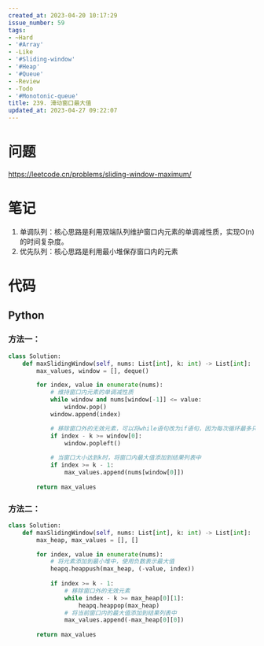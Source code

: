 ```yaml
---
created_at: 2023-04-20 10:17:29
issue_number: 59
tags:
- ~Hard
- '#Array'
- -Like
- '#Sliding-window'
- '#Heap'
- '#Queue'
- -Review
- -Todo
- '#Monotonic-queue'
title: 239. 滑动窗口最大值
updated_at: 2023-04-27 09:22:07
---
```


# 问题

https://leetcode.cn/problems/sliding-window-maximum/

# 笔记

1. 单调队列：核心思路是利用双端队列维护窗口内元素的单调减性质，实现O(n)的时间复杂度。
2. 优先队列：核心思路是利用最小堆保存窗口内的元素

# 代码

## Python

### 方法一：

```python
class Solution:
    def maxSlidingWindow(self, nums: List[int], k: int) -> List[int]:
        max_values, window = [], deque()

        for index, value in enumerate(nums):
            # 维持窗口内元素的单调减性质
            while window and nums[window[-1]] <= value:
                window.pop()
            window.append(index)

            # 移除窗口外的无效元素，可以将while语句改为if语句，因为每次循环最多只会有一个元素无效。
            if index - k >= window[0]:
                window.popleft()
            
            # 当窗口大小达到k时，将窗口内最大值添加到结果列表中
            if index >= k - 1:
                max_values.append(nums[window[0]])
        
        return max_values
```

### 方法二：

```python
class Solution:
    def maxSlidingWindow(self, nums: List[int], k: int) -> List[int]:
        max_heap, max_values = [], []

        for index, value in enumerate(nums):
            # 将元素添加到最小堆中，使用负数表示最大值
            heapq.heappush(max_heap, (-value, index))
            
            if index >= k - 1:
                # 移除窗口外的无效元素
                while index - k >= max_heap[0][1]:
                    heapq.heappop(max_heap)
                # 将当前窗口内的最大值添加到结果列表中
                max_values.append(-max_heap[0][0])
        
        return max_values
```